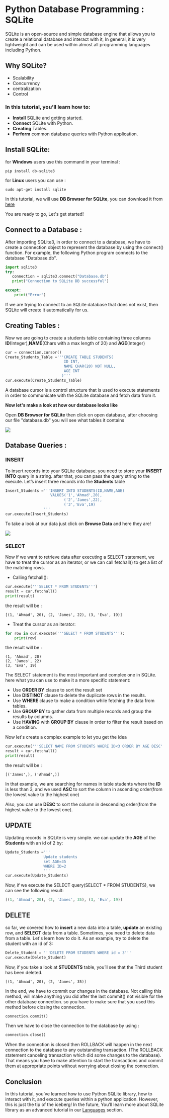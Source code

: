 # Python Database Programming : SQLite
SQLite is an open-source and simple database engine that allows you to create a relational database and interact with it, In general, it is very lightweight and can be used within almost all programming languages including Python.

## Why SQLite?
- Scalability
- Concurrency
- centralization
- Control

### In this tutorial, you’ll learn how to:
- **Install** SQLite and getting started.
- **Connect** SQLite with Python.
- **Creating** Tables.
- **Perform** common database queries with Python application.

## Install SQLite:
for **Windows** users use this command in your terminal :
```
pip install db-sqlite3
```
for **Linux** users you can use :
```
sudo apt-get install sqlite
```
In this tutorial, we will use **DB Browser for SQLite**, you can download it from [here](https://sqlitebrowser.org/dl/)

You are ready to go, Let's get started!

## Connect to a Database :
After importing SQLite3, in order to connect to a database, we have to create a connection object to represent the database by using the connect() function.
For example, the following Python program connects to the database "Database.db".

```python
import sqlite3
try:
   connection = sqlite3.connect("Database.db")
   print("Connection to SQLite DB successful")

except:
    print("Error")
```
If we are trying to connect to an SQLite database that does not exist, then SQLite will create it automatically for us.

## Creating Tables :
Now we are going to create a students table containing three columns **ID**(Integer),**NAME**(Chars with a max length of 20) and **AGE**(Integer)
```python
cur = connection.cursor()
Create_Students_Table ='''CREATE TABLE STUDENTS(
                          ID INT,
                          NAME CHAR(20) NOT NULL,
                          AGE INT
                         )'''
cur.execute(Create_Students_Table)   
```
A database cursor is a control structure that is used to execute statements in order to communicate with the SQLite database and fetch data from it.

**Now let's make a look at how our database looks like** 

Open **DB Browser for SQLite** then click on open database, after choosing our file "database.db" you will see what tables it contains 

![](https://github.com/ahmadmardeni1/Python-Database-Programming-SQLite/blob/main/DB%20Browser%20for%20SQLite%202%20(2).jpg)

## Database Queries :

### INSERT 
To insert records into your SQLite database. you need to store your **INSERT INTO** query in a string. after that, you can pass the query string to the execute. Let’s insert three records into the **Students** table
```python
Insert_Students ='''INSERT INTO STUDENTS(ID,NAME,AGE)
                    VALUES('1','Ahmad',20),
                          ('2','James',22),
                          ('3','Eva',19)
                 '''
cur.execute(Insert_Students)
```
To take a look at our data just click on **Browse Data** and here they are!

![](https://github.com/ahmadmardeni1/Python-Database-Programming-SQLite/blob/main/DB%20Browser%20for%20SQLite%203.jpg)

### SELECT
Now if we want to retrieve data after executing a SELECT statement, we have to treat the cursor as an iterator, or we can call fetchall() to get a list of the matching rows.

- Calling fetchall():
```python
cur.execute('''SELECT * FROM STUDENTS''')  
result = cur.fetchall()
print(result)
```
the result will be :
```
[(1, 'Ahmad', 20), (2, 'James', 22), (3, 'Eva', 19)]
```
- Treat the cursor as an iterator:
```python
for row in cur.execute('''SELECT * FROM STUDENTS'''):
    print(row)
```
the result will be :
```
(1, 'Ahmad', 20)
(2, 'James', 22)
(3, 'Eva', 19)
```
The SELECT statement is the most important and complex one in SQLite. here what you can use to make it a more specific statement:
- Use **ORDER BY** clause to sort the result set
- Use **DISTINCT** clause to delete the duplicate rows in the results.
- Use **WHERE** clause to make a condition while fetching the data from tables.
- Use **GROUP BY** to gather data from multiple records and group the results by columns.
- Use **HAVING** with **GROUP BY** clause in order to filter the result based on a condition.

Now let's create a complex example to let you get the idea 
```python
cur.execute('''SELECT NAME FROM STUDENTS WHERE ID<3 ORDER BY AGE DESC''')  
result = cur.fetchall()
print(result)
```
the result will be :
```
[('James',), ('Ahmad',)]
```
In that example, we are searching for names in table students where the **ID** is less than 3, and we used **ASC** to sort the column in ascending order(from the lowest value to the highest one)

Also, you can use **DESC** to sort the column in descending order(from the highest value to the lowest one).

## UPDATE
Updating records in SQLite is very simple. we can update the **AGE**  of the **Students** with an id of 2 by:
```python
Update_Students ='''
                 Update students
                 set AGE=35
                 WHERE ID=2
                 '''
cur.execute(Update_Students)
```
Now, if we execute the SELECT query(SELECT * FROM STUDENTS), we can see the following result:
```python
[(1, 'Ahmad', 20), (2, 'James', 35), (3, 'Eva', 19)]
```
## DELETE
so far, we covered how to **insert** a new data into a table, **update** an existing row, and **SELECT** data from a table. Sometimes, you need to delete data from a table. Let's learn how to do it.
As an example, try to delete the student with an id of 3:
```python
Delete_Student = '''DELETE FROM STUDENTS WHERE id = 3'''
cur.execute(Delete_Student)
```
Now, if you take a look at **STUDENTS** table, you’ll see that the Third student has been deleted.
```
[(1, 'Ahmad', 20), (2, 'James', 35)]
```
In the end, we have to commit our changes in the database. Not calling this method, will make anything you did after the last commit() not visible for the other database connection. so you have to make sure that you used this method before closing the connection.

```python
connection.commit()
```
Then we have to close the connection to the database by using :
```python
connection.close()
```
When the connection is closed then ROLLBACK will happen in the next connection to the database to any outstanding transaction. (The ROLLBACK statement canceling transaction which did some changes to the database).
That means you have to make attention to start the transactions and commit them at appropriate points without worrying about closing the connection.

## Conclusion
In this tutorial, you’ve learned how to use Python SQLite library, how to interact with it, and execute queries within a python application.
However, this is just the tip of the iceberg! In the future, You’ll learn more about SQLite library as an advanced tutorial in our [Languages](https://www.section.io/engineering-education/topic/languages/) section.
